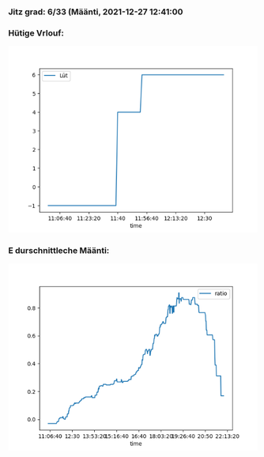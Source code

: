 ### Jitz grad: 6/33 (Määnti, 2021-12-27 12:41:00

### Hütige Vrlouf:
![Graph](Today.png)

### E durschnittleche Määnti:
![Graph](Määnti.png)